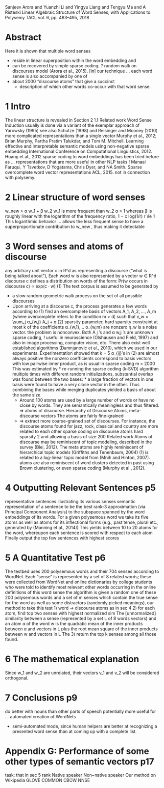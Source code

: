 Sanjeev Arora and Yuanzhi Li and Yingyu Liang and Tengyu Ma and A Risteski
Linear Algebraic Structure of Word Senses, with Applications to Polysemy
TACL vol. 6, pp.  483–495, 2018

# Abstract

Here it is shown that multiple word senses
  * reside in linear superposition within the word embedding and
  * can be recovered by simple sparse coding.
? random walk on discourses model (Arora et al., 2015).
[in] our technique ... each word sense is also accompanied by one of
  * about 2000 “discourse atoms” that give a succinct
    * description of which other words co-occur with that word sense.

# 1 Intro

The linear structure is revealed in Section 2
1.1 Related work
    Word Sense Induction usually is done via a variant of the
        exemplar approach of Yarowsky (1995)
            see also Schutze (1998) and Reisinger and Mooney (2010)
    more complicated representations than a single vector
        Murphy et al., 2012;
            Brian Murphy, Partha Pratim Talukdar, and Tom M. Mitchell.
            Learning effective and interpretable semantic models
                using non-negative sparse embedding
            International Conference on Computational Linguistics, 2012.
        Huang et al., 2012
    sparse coding to word embeddings has been tried before
        as ... representations that are more useful in other NLP tasks
          ! Manaal Faruqui, Y Tsvetkov, D Yogatama, Chris Dyer, and NA Smith.
            Sparse overcomplete word vector representations
            ACL, 2015.
        not in connection with polysemy.

# 2 Linear structure of word senses

w_new ≈ α w_1 + β w_2
  w_1 is more frequent than w_2
  α ≈ 1 whereas
  β is roughly linear with the logarithm of the frequency ratio,
    1 − c log(1/r)
        r \le 1
    This logarithmic behavior ... allows the less frequent sense to have a
    superproportionate contribution to w_new , thus making it detectable

# 3 Word senses and atoms of discourse

any arbitrary unit vector c in R^d as representing a discourse
  (“what is being talked about”),
Each word w is also represented by a vector w ∈ R^d
discourse c defines a distribution on words of the form:
                 Pr(w occurs in discourse c) ∝ exp(c · w)             (1)
The text corpus is assumed to be generated by
  * a slow random geometric walk process on the set of all possible discourses
  * Upon arriving at a discourse c, the process generates a few words according
  to (1)
find an overcomplete basis of vectors A_1, A_2, ..., A_m
  (where overcomplete refers to the condition m > d)
  such that v_w = \sum_j α_{w,j} A_j + η                              (2)
  sparsity parameter, hard sparsity constraint
      at most k of the coefficients α_{w,1}, .. α_{w,m} are nonzero
  η_w is a noise vector.
  the problem is nonconvex.
      Both A j ’s and α w,j ’s are unknown
  sparse coding,
    ! useful in
          neuroscience (Olshausen and Field, 1997) and also in
          image processing, computer vision, etc. There also exist
      well established algorithms (Damnjanovic et al., 2010),
          which we used in our experiments.
  Experimentation showed that
    k = 5
    α_{ij}’s in (2) are almost always positive
    the nonzero coefficients correspond to basis vectors with
      low pairwise inner product, as is usual in sparse coding
  m = 2000
      This was estimated by
        * re-running the sparse coding (k-SVD) algorithm multiple times with
          different random initializations, substantial overlap was found
          between the two bases:
            * a large fraction of vectors in one basis were found to have a
              very close vector in the other.  Thus combining the bases while
              merging duplicates yielded a basis of about the same size.
      * Around 100 atoms are
          used by a large number of words or
          have no close by words. They are
          semantically meaningless and thus filtered.
          => atoms of discourse.
Hierarchy of Discourse Atoms,  meta-discourse vectors
  The atoms are fairly fine-grained
    * => extract more coarse-grained set of discourses.
  For instance, the discourse atoms found for
      jazz, rock, classical and country are more related to each other
  sparse coding on discourse atoms
  hard sparsity 2 and allowing a basis of size 200
Related work
  Atoms of discourse may be reminiscent of
      topic modeling, described in the survey (Blei, 2012).
  The meta atoms are highly reminiscent of
      hierarchical topic models (Griffiths and Tenenbaum, 2004)
  (1) is related to a
      log-linear topic model from (Mnih and Hinton, 2007).
  atoms are also reminiscent of
      word clusters detected in past using
          Brown clustering, or even
          sparse coding (Murphy et al., 2012).

# 4 Outputting Relevant Sentences p5

representative sentences illustrating its various senses
semantic representation of a sentence to be
    the best rank-3 approximation (via Principal Component Analysis) to the
    subspace spanned by the word embeddings of its words.
For a given polysemous word
    we take its five atoms as well as
    atoms for its inflectional forms
        (e.g., past tense, plural etc., generated by (Manning et al., 2014))
    This yields between 10 to 20 atoms for the word, whereupon
each sentence is scored with respect to each atom
Finally output the top few sentences with highest scores

# 5 A Quantitative Test p6

The testbed uses
    200 polysemous words and
    their 704 senses according to WordNet.
        Each “sense” is represented by a set of 8 related words; these were
            collected from WordNet and online dictionaries by college students
            who were told to identify most relevant other words occurring in
            the online definitions of this word sense
the algorithm is given
    a random one of these 200 polysemous words and
    a set of m senses which contain the
        true sense for the word as well as some
        distractors (randomly picked meanings),
our method to take this test
    1) word ->  discourse atoms as in sec 4
    2) for each atom, find top two senses with highest normalized sim
        The [unnormalized] similarity between a
            sense (represented by a set L of 8 words vectors) and
            an atom $a$ of the word w
            is
                the quadratic mean of the inner products between $a$ and vectors in L plus
                the root mean square of the inner products between w and vectors in L The
    3) return the top k senses among all those found.

# 6 The mathematical explanation

Since w_1 and w_2 are unrelated, their vectors v_1 and v_2 will be considered
orthogonal.

# 7 Conclusions p9

do better with nouns than other parts of speech
potentially more useful for ... automated creation of WordNets
  * semi-automated mode, since human helpers are better at recognizing a
    presented word sense than at coming up with a complete list.

# Appendix G: Performance of some other types of semantic vectors p17

task: that in sec 5
rank
    Native speaker
    Non−native speaker
    Our method on Wikipedia
    GLOVE
    COMMON
    CBOW
    NNSE
